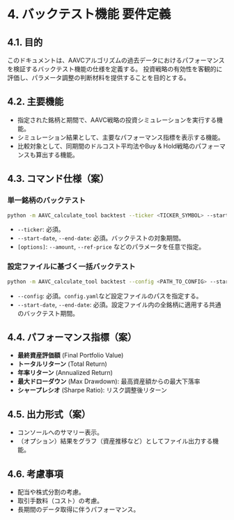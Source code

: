 # 4. バックテスト機能 要件定義

## 4.1. 目的
このドキュメントは、AAVCアルゴリズムの過去データにおけるパフォーマンスを検証するバックテスト機能の仕様を定義する。
投資戦略の有効性を客観的に評価し、パラメータ調整の判断材料を提供することを目的とする。

## 4.2. 主要機能
- 指定された銘柄と期間で、AAVC戦略の投資シミュレーションを実行する機能。
- シミュレーション結果として、主要なパフォーマンス指標を表示する機能。
- 比較対象として、同期間のドルコスト平均法やBuy & Hold戦略のパフォーマンスも算出する機能。

## 4.3. コマンド仕様（案）

### 単一銘柄のバックテスト
```bash
python -m AAVC_calculate_tool backtest --ticker <TICKER_SYMBOL> --start-date <YYYY-MM-DD> --end-date <YYYY-MM-DD> [options]
```
- `--ticker`: 必須。
- `--start-date`, `--end-date`: 必須。バックテストの対象期間。
- `[options]`: `--amount`, `--ref-price` などのパラメータを任意で指定。

### 設定ファイルに基づく一括バックテスト
```bash
python -m AAVC_calculate_tool backtest --config <PATH_TO_CONFIG> --start-date <YYYY-MM-DD> --end-date <YYYY-MM-DD>
```
- `--config`: 必須。`config.yaml`など設定ファイルのパスを指定する。
- `--start-date`, `--end-date`: 必須。設定ファイル内の全銘柄に適用する共通のバックテスト期間。

## 4.4. パフォーマンス指標（案）
- **最終資産評価額** (Final Portfolio Value)
- **トータルリターン** (Total Return)
- **年率リターン** (Annualized Return)
- **最大ドローダウン** (Max Drawdown): 最高資産額からの最大下落率
- **シャープレシオ** (Sharpe Ratio): リスク調整後リターン

## 4.5. 出力形式（案）
- コンソールへのサマリー表示。
- （オプション）結果をグラフ（資産推移など）としてファイル出力する機能。

## 4.6. 考慮事項
- 配当や株式分割の考慮。
- 取引手数料（コスト）の考慮。
- 長期間のデータ取得に伴うパフォーマンス。
